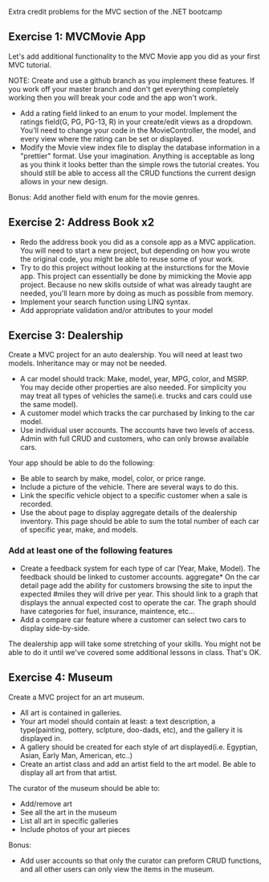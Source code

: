 Extra credit problems for the MVC section of the .NET bootcamp

## Exercise 1: MVCMovie App

Let's add additional functionality to the MVC Movie app you did as your first MVC tutorial.

NOTE: Create and use a github branch as you implement these features. If you work off your master branch and don't get everything completely working then you will break your code and the app won't work.

* Add a rating field linked to an enum to your model. Implement the ratings field(G, PG, PG-13, R) in your create/edit views as a dropdown. You'll need to change your code in the MovieController, the model, and every view where the rating can be set or displayed.
* Modify the Movie view index file to display the database information in a "prettier" format. Use your imagination. Anything is acceptable as long as you think it looks better than the simple rows the tutorial creates. You should still be able to access all the CRUD functions the current design allows in your new design.

Bonus: Add another field with enum for the movie genres.

## Exercise 2: Address Book x2

* Redo the address book you did as a console app as a MVC application. You will need to start a new project, but depending on how you wrote the original code, you might be able to reuse some of your work.
* Try to do this project without looking at the insturctions for the Movie app. This project can essentially be done by mimicking the Movie app project. Because no new skills outside of what was already taught are needed, you'll learn more by doing as much as possible from memory.
* Implement your search function using LINQ syntax.
* Add appropriate validation and/or attributes to your model


## Exercise 3: Dealership

Create a MVC project for an auto dealership. You will need at least two models. Inheritance may or may not be needed.

* A car model should track: Make, model, year, MPG, color, and MSRP. You may decide other properties are also needed. For simplicity you may treat all types of vehicles the same(i.e. trucks and cars could use the same model).
* A customer model which tracks the car purchased by linking to the car model.
* Use individual user accounts. The accounts have two levels of access. Admin with full CRUD and customers, who can only browse available cars.

Your app should be able to do the following:

* Be able to search by make, model, color, or price range.
* Include a picture of the vehicle. There are several ways to do this.
* Link the specific vehicle object to a specific customer when a sale is recorded.
* Use the about page to display aggregate details of the dealership inventory. This page should be able to sum the total number of each car of specific year, make, and models.
    
### Add at least one of the following features

* Create a feedback system for each type of car (Year, Make, Model). The feedback should be linked to customer accounts.
aggregate* On the car detail page add the ability for customers browsing the site to input the expected #miles they will drive per year. This should link to a graph that displays the annual expected cost to operate the car. The graph should have categories for fuel, insurance, maintence, etc...
* Add a compare car feature where a customer can select two cars to display side-by-side.

The dealership app will take some stretching of your skills. You might not be able to do it until we've covered some additional lessons in class. That's OK.


## Exercise 4: Museum
Create a MVC project for an art museum. 

* All art is contained in galleries.
* Your art model should contain at least: a text description, a type(painting, pottery, sclpture, doo-dads, etc), and the gallery it is displayed in.
* A gallery should be created for each style of art displayed(i.e. Egyptian, Asian, Early Man, American, etc..)
* Create an artist class and add an artist field to the art model. Be able to display all art from that artist.

The curator of the museum should be able to:

* Add/remove art
* See all the art in the museum
* List all art in specific galleries
* Include photos of your art pieces

Bonus: 

* Add user accounts so that only the curator can preform CRUD functions, and all other users can only view the items in the museum.